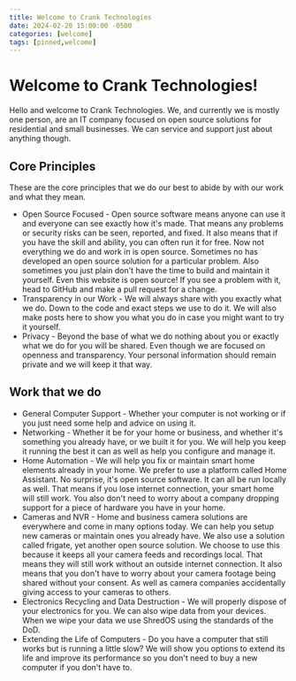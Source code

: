 ```yaml
---
title: Welcome to Crank Technologies
date: 2024-02-20 15:00:00 -0500
categories: [welcome]
tags: [pinned,welcome]
---
```


# Welcome to Crank Technologies!

Hello and welcome to Crank Technologies.  We, and currently we is mostly one person, are an IT company focused on open source solutions for residential and small businesses.  We can service and support just about anything though.

## Core Principles

These are the core principles that we do our best to abide by with our work and what they mean.

* Open Source Focused - Open source software means anyone can use it and everyone can see exactly how it's made.  That means any problems or security risks can be seen, reported, and fixed. It also means that if you have the skill and ability, you can often run it for free. Now not everything we do and work in is open source.  Sometimes no has developed an open source solution for a particular problem.  Also sometimes you just plain don't have the time to build and maintain it yourself.  Even this website is open source!  If you see a problem with it, head to GitHub and make a pull request for a change.
* Transparency in our Work - We will always share with you exactly what we do.  Down to the code and exact steps we use to do it.  We will also make posts here to show you what you do in case you might want to try it yourself.
* Privacy - Beyond the base of what we do nothing about you or exactly what we do for you will be shared. Even though we are focused on openness and transparency.  Your personal information should remain private and we will keep it that way.

## Work that we do

* General Computer Support - Whether your computer is not working or if you just need some help and advice on using it.
* Networking - Whether it be for your home or business, and whether it's something you already have, or we built it for you.  We will help you keep it running the best it can as well as help you configure and manage it.
* Home Automation - We will help you fix or maintain smart home elements already in your home.  We prefer to use a platform called Home Assistant.  No surprise, it's open source software.  It can all be run locally as well.  That means if you lose internet connection, your smart home will still work.  You also don't need to worry about a company dropping support for a piece of hardware you have in your home.
* Cameras and NVR - Home and business camera solutions are everywhere and come in many options today.  We can help you setup new cameras or maintain ones you already have.  We also use a solution called frigate, yet another open source solution.  We choose to use this because it keeps all your camera feeds and recordings local.  That means they will still work without an outside internet connection.  It also means that you don't have to worry about your camera footage being shared without your consent.  As well as camera companies accidentally giving access to your cameras to others.
* Electronics Recycling and Data Destruction - We will properly dispose of your electronics for you.  We can also wipe data from your devices.  When we wipe your data we use ShredOS using the standards of the DoD.
* Extending the Life of Computers - Do you have a computer that still works but is running a little slow?  We will show you options to extend its life and improve its performance so you don't need to buy a new computer if you don't have to.